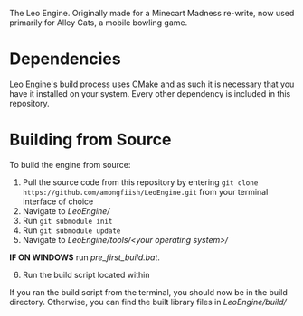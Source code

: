 The Leo Engine. Originally made for a Minecart Madness re-write, now used primarily for Alley Cats, a mobile bowling game.

# Dependencies
Leo Engine's build process uses [CMake](https://cmake.org/download/) and as such it is necessary that you have it installed on your system. Every other dependency is included in this repository.

# Building from Source
To build the engine from source:

1. Pull the source code from this repository by entering `git clone https://github.com/amongfiish/LeoEngine.git` from your terminal interface of choice
2. Navigate to *LeoEngine/*
3. Run `git submodule init`
4. Run `git submodule update`
5. Navigate to *LeoEngine/tools/\<your operating system\>/*

**IF ON WINDOWS** run *pre_first_build.bat*.

6. Run the build script located within

If you ran the build script from the terminal, you should now be in the build directory. Otherwise, you can find the built library files in *LeoEngine/build/*
